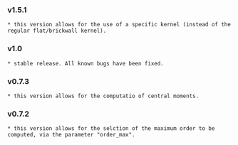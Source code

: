### v1.5.1
    * this version allows for the use of a specific kernel (instead of the regular flat/brickwall kernel).

### v1.0
    * stable release. All known bugs have been fixed.

### v0.7.3
    * this version allows for the computatio of central moments.

### v0.7.2
    * this version allows for the selction of the maximum order to be computed, via the parameter "order_max".
